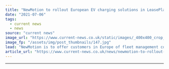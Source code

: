 ```yaml
---
title: "NewMotion to rollout European EV charging solutions in LeasePlan deal"
date: "2021-07-06"
tags: 
  - current news
  - news
source: "current news"
image_url: "https://www.current-news.co.uk/static/images/_400x400_crop_center-center/NewMotion-Charger-NewMotion.jpg"
image_fp: "/assets/img/post_thumbnails/147.jpg"
lead: "NewMotion is to offer customers in Europe of fleet management company LeasePlan electric vehicle (EV) charging solutions for at home, the workplace and on the road."
article_url: "https://www.current-news.co.uk/news/newmotion-to-rollout-european-ev-charging-solutions-in-leaseplan-deal?utm_source=rss-feeds&utm_medium=rss&utm_campaign=rss"
---
```


---
